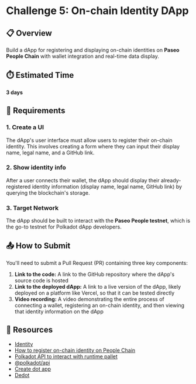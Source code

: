 # Challenge 5: On-chain Identity DApp

## 📋 Overview
Build a dApp for registering and displaying on-chain identities on **Paseo People Chain**  with wallet integration and real-time data display.

## ⏱️ Estimated Time
**3 days**

## 🎯 Requirements

### 1. Create a UI
The dApp's user interface must allow users to register their on-chain identity. This involves creating a form where they can input their display name, legal name, and a GitHub link.

### 2. Show identity info
After a user connects their wallet, the dApp should display their already-registered identity information (display name, legal name, GitHub link) by querying the blockchain's storage.

### 3. Target Network
The dApp should be built to interact with the **Paseo People testnet**, which is the go-to testnet for Polkadot dApp developers.

## 📤 How to Submit

You'll need to submit a Pull Request (PR) containing three key components:

1. **Link to the code:** A link to the GitHub repository where the dApp's source code is hosted
2. **Link to the deployed dApp:** A link to a live version of the dApp, likely deployed on a platform like Vercel, so that it can be tested directly
3. **Video recording:** A video demonstrating the entire process of connecting a wallet, registering an on-chain identity, and then viewing that identity information on the dApp

## 🔗 Resources

- [Identity](https://docs.moonbeam.network/builders/substrate/interfaces/account/identity/)
- [How to register on-chain identity on People Chain](https://wiki.polkadot.com/learn/learn-guides-identity/)
- [Polkadot API to interact with runtime pallet](https://papi.how/)
- [@polkadot/api](https://www.npmjs.com/package/@polkadot/api)
- [Create dot app](https://github.com/preschian/create-dot-app)
- [Dedot](https://docs.dedot.dev/)
    